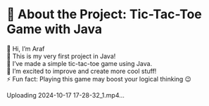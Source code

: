 # 💫 About the Project: Tic-Tac-Toe Game with Java
👋 Hi, I’m Araf<br>👀 This is my very first project in Java!<br>🌱 I’ve made a simple tic-tac-toe game using Java.<br>💞️ I’m excited to improve and create more cool stuff!<br>⚡ Fun fact: Playing this game may boost your logical thinking 😉

Uploading 2024-10-17 17-28-32_1.mp4…

